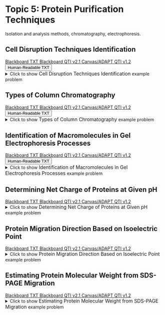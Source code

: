 # Topic 5: Protein Purification Techniques

Isolation and analysis methods, chromatography, electrophoresis.

## Cell Disruption Techniques Identification

<div id="MC-cell_disruption-button-container" class="button-container">
<a class="md-button custom-button bb_text" href="bbq-MC-cell_disruption-questions.txt" download title="Download bbq-MC-cell_disruption-questions.txt" aria-label="Click to download the Blackboard TXT file (bbq-MC-cell_disruption-questions.txt)">
    <i class="fa fa-download"></i>Blackboard TXT
</a>
<a class="md-button custom-button bb_qti" href="downloads/blackboard_qti_v2_1-MC-cell_disruption.zip" download title="Download blackboard_qti_v2_1-MC-cell_disruption.zip" aria-label="Click to download the Blackboard QTI v2.1 file (blackboard_qti_v2_1-MC-cell_disruption.zip)">
    <i class="fa fa-download"></i>Blackboard QTI v2.1
</a>
<a class="md-button custom-button canvas_qti" href="downloads/canvas_qti_v1_2-MC-cell_disruption.zip" download title="Download canvas_qti_v1_2-MC-cell_disruption.zip" aria-label="Click to download the Canvas/ADAPT QTI v1.2 file (canvas_qti_v1_2-MC-cell_disruption.zip)">
    <i class="fa fa-download"></i>Canvas/ADAPT QTI v1.2
</a>
<button class="md-button custom-button human_read" onclick="window.open('downloads/human_readable-MC-cell_disruption.html', '_blank')" title="View human_readable-MC-cell_disruption.html" aria-label="Click to view the Human-Readable TXT file (human_readable-MC-cell_disruption.html)">
    <i class="fa fa-eye"></i> Human-Readable TXT
</button>
</div><details>
  <summary>Click 
    <span style='font-weight: normal;'>
       to show
    </span>
    <span style='font-size: 1.1em; color: var(--md-primary-fg-color--dark)'>
      Cell Disruption Techniques Identification
    </span>
    <span style='font-weight: normal;'>
      example problem
    </span>
  </summary>
  {% include "biochemistry/topic05/downloads/selftest-MC-cell_disruption.html" %}

</details>


## Types of Column Chromatography

<div id="MC-chromatography-button-container" class="button-container">
<a class="md-button custom-button bb_text" href="bbq-MC-chromatography-questions.txt" download title="Download bbq-MC-chromatography-questions.txt" aria-label="Click to download the Blackboard TXT file (bbq-MC-chromatography-questions.txt)">
    <i class="fa fa-download"></i>Blackboard TXT
</a>
<a class="md-button custom-button bb_qti" href="downloads/blackboard_qti_v2_1-MC-chromatography.zip" download title="Download blackboard_qti_v2_1-MC-chromatography.zip" aria-label="Click to download the Blackboard QTI v2.1 file (blackboard_qti_v2_1-MC-chromatography.zip)">
    <i class="fa fa-download"></i>Blackboard QTI v2.1
</a>
<a class="md-button custom-button canvas_qti" href="downloads/canvas_qti_v1_2-MC-chromatography.zip" download title="Download canvas_qti_v1_2-MC-chromatography.zip" aria-label="Click to download the Canvas/ADAPT QTI v1.2 file (canvas_qti_v1_2-MC-chromatography.zip)">
    <i class="fa fa-download"></i>Canvas/ADAPT QTI v1.2
</a>
<button class="md-button custom-button human_read" onclick="window.open('downloads/human_readable-MC-chromatography.html', '_blank')" title="View human_readable-MC-chromatography.html" aria-label="Click to view the Human-Readable TXT file (human_readable-MC-chromatography.html)">
    <i class="fa fa-eye"></i> Human-Readable TXT
</button>
</div><details>
  <summary>Click 
    <span style='font-weight: normal;'>
       to show
    </span>
    <span style='font-size: 1.1em; color: var(--md-primary-fg-color--dark)'>
      Types of Column Chromatography
    </span>
    <span style='font-weight: normal;'>
      example problem
    </span>
  </summary>
  {% include "biochemistry/topic05/downloads/selftest-MC-chromatography.html" %}

</details>


## Identification of Macromolecules in Gel Electrophoresis Processes

<div id="MC-protein_v_dna_gels-button-container" class="button-container">
<a class="md-button custom-button bb_text" href="bbq-MC-protein_v_dna_gels-questions.txt" download title="Download bbq-MC-protein_v_dna_gels-questions.txt" aria-label="Click to download the Blackboard TXT file (bbq-MC-protein_v_dna_gels-questions.txt)">
    <i class="fa fa-download"></i>Blackboard TXT
</a>
<a class="md-button custom-button bb_qti" href="downloads/blackboard_qti_v2_1-MC-protein_v_dna_gels.zip" download title="Download blackboard_qti_v2_1-MC-protein_v_dna_gels.zip" aria-label="Click to download the Blackboard QTI v2.1 file (blackboard_qti_v2_1-MC-protein_v_dna_gels.zip)">
    <i class="fa fa-download"></i>Blackboard QTI v2.1
</a>
<a class="md-button custom-button canvas_qti" href="downloads/canvas_qti_v1_2-MC-protein_v_dna_gels.zip" download title="Download canvas_qti_v1_2-MC-protein_v_dna_gels.zip" aria-label="Click to download the Canvas/ADAPT QTI v1.2 file (canvas_qti_v1_2-MC-protein_v_dna_gels.zip)">
    <i class="fa fa-download"></i>Canvas/ADAPT QTI v1.2
</a>
<button class="md-button custom-button human_read" onclick="window.open('downloads/human_readable-MC-protein_v_dna_gels.html', '_blank')" title="View human_readable-MC-protein_v_dna_gels.html" aria-label="Click to view the Human-Readable TXT file (human_readable-MC-protein_v_dna_gels.html)">
    <i class="fa fa-eye"></i> Human-Readable TXT
</button>
</div><details>
  <summary>Click 
    <span style='font-weight: normal;'>
       to show
    </span>
    <span style='font-size: 1.1em; color: var(--md-primary-fg-color--dark)'>
      Identification of Macromolecules in Gel Electrophoresis Processes
    </span>
    <span style='font-weight: normal;'>
      example problem
    </span>
  </summary>
  {% include "biochemistry/topic05/downloads/selftest-MC-protein_v_dna_gels.html" %}

</details>


## Determining Net Charge of Proteins at Given pH

<div id="isoelectric_one_protein-button-container" class="button-container">
<a class="md-button custom-button bb_text" href="bbq-isoelectric_one_protein-questions.txt" download title="Download bbq-isoelectric_one_protein-questions.txt" aria-label="Click to download the Blackboard TXT file (bbq-isoelectric_one_protein-questions.txt)">
    <i class="fa fa-download"></i>Blackboard TXT
</a>
<a class="md-button custom-button bb_qti" href="downloads/blackboard_qti_v2_1-isoelectric_one_protein.zip" download title="Download blackboard_qti_v2_1-isoelectric_one_protein.zip" aria-label="Click to download the Blackboard QTI v2.1 file (blackboard_qti_v2_1-isoelectric_one_protein.zip)">
    <i class="fa fa-download"></i>Blackboard QTI v2.1
</a>
<a class="md-button custom-button canvas_qti" href="downloads/canvas_qti_v1_2-isoelectric_one_protein.zip" download title="Download canvas_qti_v1_2-isoelectric_one_protein.zip" aria-label="Click to download the Canvas/ADAPT QTI v1.2 file (canvas_qti_v1_2-isoelectric_one_protein.zip)">
    <i class="fa fa-download"></i>Canvas/ADAPT QTI v1.2
</a>
</div><details>
  <summary>Click 
    <span style='font-weight: normal;'>
       to show
    </span>
    <span style='font-size: 1.1em; color: var(--md-primary-fg-color--dark)'>
      Determining Net Charge of Proteins at Given pH
    </span>
    <span style='font-weight: normal;'>
      example problem
    </span>
  </summary>
  {% include "biochemistry/topic05/downloads/selftest-isoelectric_one_protein.html" %}

</details>


## Protein Migration Direction Based on Isoelectric Point

<div id="isoelectric_two_proteins-button-container" class="button-container">
<a class="md-button custom-button bb_text" href="bbq-isoelectric_two_proteins-questions.txt" download title="Download bbq-isoelectric_two_proteins-questions.txt" aria-label="Click to download the Blackboard TXT file (bbq-isoelectric_two_proteins-questions.txt)">
    <i class="fa fa-download"></i>Blackboard TXT
</a>
<a class="md-button custom-button bb_qti" href="downloads/blackboard_qti_v2_1-isoelectric_two_proteins.zip" download title="Download blackboard_qti_v2_1-isoelectric_two_proteins.zip" aria-label="Click to download the Blackboard QTI v2.1 file (blackboard_qti_v2_1-isoelectric_two_proteins.zip)">
    <i class="fa fa-download"></i>Blackboard QTI v2.1
</a>
<a class="md-button custom-button canvas_qti" href="downloads/canvas_qti_v1_2-isoelectric_two_proteins.zip" download title="Download canvas_qti_v1_2-isoelectric_two_proteins.zip" aria-label="Click to download the Canvas/ADAPT QTI v1.2 file (canvas_qti_v1_2-isoelectric_two_proteins.zip)">
    <i class="fa fa-download"></i>Canvas/ADAPT QTI v1.2
</a>
</div><details>
  <summary>Click 
    <span style='font-weight: normal;'>
       to show
    </span>
    <span style='font-size: 1.1em; color: var(--md-primary-fg-color--dark)'>
      Protein Migration Direction Based on Isoelectric Point
    </span>
    <span style='font-weight: normal;'>
      example problem
    </span>
  </summary>
  {% include "biochemistry/topic05/downloads/selftest-isoelectric_two_proteins.html" %}

</details>


## Estimating Protein Molecular Weight from SDS-PAGE Migration

<div id="protein_gel_migration-button-container" class="button-container">
<a class="md-button custom-button bb_text" href="bbq-protein_gel_migration-questions.txt" download title="Download bbq-protein_gel_migration-questions.txt" aria-label="Click to download the Blackboard TXT file (bbq-protein_gel_migration-questions.txt)">
    <i class="fa fa-download"></i>Blackboard TXT
</a>
<a class="md-button custom-button bb_qti" href="downloads/blackboard_qti_v2_1-protein_gel_migration.zip" download title="Download blackboard_qti_v2_1-protein_gel_migration.zip" aria-label="Click to download the Blackboard QTI v2.1 file (blackboard_qti_v2_1-protein_gel_migration.zip)">
    <i class="fa fa-download"></i>Blackboard QTI v2.1
</a>
<a class="md-button custom-button canvas_qti" href="downloads/canvas_qti_v1_2-protein_gel_migration.zip" download title="Download canvas_qti_v1_2-protein_gel_migration.zip" aria-label="Click to download the Canvas/ADAPT QTI v1.2 file (canvas_qti_v1_2-protein_gel_migration.zip)">
    <i class="fa fa-download"></i>Canvas/ADAPT QTI v1.2
</a>
</div><details>
  <summary>Click 
    <span style='font-weight: normal;'>
       to show
    </span>
    <span style='font-size: 1.1em; color: var(--md-primary-fg-color--dark)'>
      Estimating Protein Molecular Weight from SDS-PAGE Migration
    </span>
    <span style='font-weight: normal;'>
      example problem
    </span>
  </summary>
  {% include "biochemistry/topic05/downloads/selftest-protein_gel_migration.html" %}

</details>



